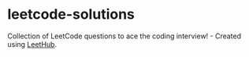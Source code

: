 # leetcode-solutions
Collection of LeetCode questions to ace the coding interview! - Created using [LeetHub](https://github.com/QasimWani/LeetHub).

